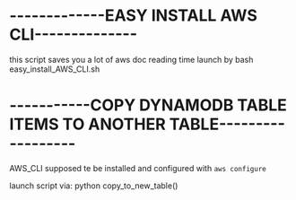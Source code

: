 # -------------EASY INSTALL AWS CLI--------------

this script saves you a lot of aws doc reading time
launch by
bash easy_install_AWS_CLI.sh


# -----------COPY DYNAMODB TABLE ITEMS TO ANOTHER TABLE------------------

AWS_CLI supposed te be installed and configured with `aws configure`

launch script via:
python copy_to_new_table()
